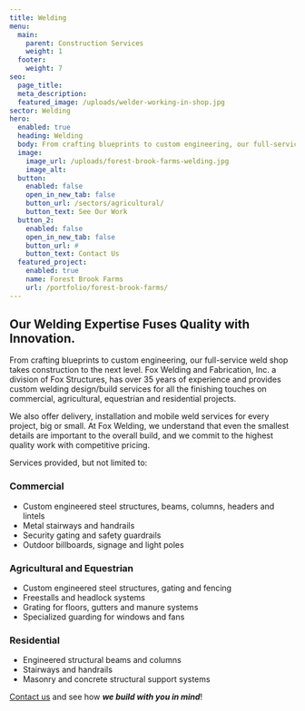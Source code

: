 ```yaml
---
title: Welding
menu:
  main:
    parent: Construction Services
    weight: 1
  footer:
    weight: 7
seo:
  page_title:
  meta_description:
  featured_image: /uploads/welder-working-in-shop.jpg
sector: Welding
hero: 
  enabled: true
  heading: Welding
  body: From crafting blueprints to custom engineering, our full-service weld shop takes construction to the next level.
  image: 
    image_url: /uploads/forest-brook-farms-welding.jpg
    image_alt: 
  button:
    enabled: false
    open_in_new_tab: false
    button_url: /sectors/agricultural/
    button_text: See Our Work
  button_2:
    enabled: false
    open_in_new_tab: false
    button_url: #
    button_text: Contact Us
  featured_project: 
    enabled: true
    name: Forest Brook Farms
    url: /portfolio/forest-brook-farms/
---
```


## Our Welding Expertise Fuses Quality with Innovation.
From crafting blueprints to custom engineering, our full-service weld shop takes construction to the next level. Fox Welding and Fabrication, Inc. a division of Fox Structures, has over 35 years of experience and provides custom welding design/build services for all the finishing touches on commercial, agricultural, equestrian and residential projects.

We also offer delivery, installation and mobile weld services for every project, big or small. At Fox Welding, we understand that even the smallest details are important to the overall build, and we commit to the highest quality work with competitive pricing.

Services provided, but not limited to:

### Commercial
- Custom engineered steel structures, beams, columns, headers and lintels
- Metal stairways and handrails
- Security gating and safety guardrails
- Outdoor billboards, signage and light poles

### Agricultural and Equestrian
- Custom engineered steel structures, gating and fencing
- Freestalls and headlock systems
- Grating for floors, gutters and manure systems
- Specialized guarding for windows and fans

### Residential
- Engineered structural beams and columns
- Stairways and handrails
- Masonry and concrete structural support systems

[Contact us](/contact/) and see how **_we build with you in mind_**!